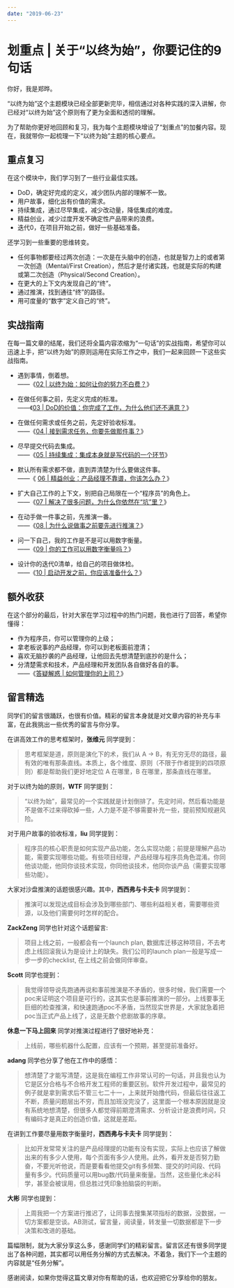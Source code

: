 ```yaml
---
date: "2019-06-23"
---  
```

      
# 划重点 | 关于“以终为始”，你要记住的9句话
你好，我是郑晔。

“以终为始”这个主题模块已经全部更新完毕，相信通过对各种实践的深入讲解，你已经对“以终为始”这个原则有了更为全面和透彻的理解。

为了帮助你更好地回顾和复习，我为每个主题模块增设了“划重点”的加餐内容。现在，我就带你一起梳理一下“以终为始”主题的核心要点。

## 重点复习

在这个模块中，我们学习到了一些行业最佳实践。

* DoD，确定好完成的定义，减少团队内部的理解不一致。
* 用户故事，细化出有价值的需求。
* 持续集成，通过尽早集成，减少改动量，降低集成的难度。
* 精益创业，减少过度开发不确定性产品带来的浪费。
* 迭代0，在项目开始之前，做好一些基础准备。

还学习到一些重要的思维转变。

* 任何事物都要经过两次创造：一次是在头脑中的创造，也就是智力上的或者第一次创造（Mental/First Creation），然后才是付诸实践，也就是实际的构建或第二次创造（Physical/Second Creation）。
* 在更大的上下文内发现自己的“终”。
* 通过推演，找到通往“终”的路径。
* 用可度量的“数字”定义自己的“终”。

## 实战指南

在每一篇文章的结尾，我们还将全篇内容浓缩为“一句话”的实战指南，希望你可以迅速上手，把“以终为始”的原则运用在实际工作之中，我们一起来回顾一下这些实战指南。

<!-- [[[read_end]]] -->

* 遇到事情，倒着想。  
  ——《[02 | 以终为始：如何让你的努力不白费？](http://time.geekbang.org/column/article/74834)》

* 在做任何事之前，先定义完成的标准。  
  ——《[03 | DoD的价值：你完成了工作，为什么他们还不满意？](http://time.geekbang.org/column/article/74828)》

* 在做任何需求或任务之前，先定好验收标准。  
  ——《[04 | 接到需求任务，你要先做那件事？](http://time.geekbang.org/column/article/75100)》

* 尽早提交代码去集成。  
  ——《[05 | 持续集成：集成本身就是写代码的一个环节](http://time.geekbang.org/column/article/75977l)》

* 默认所有需求都不做，直到弄清楚为什么要做这件事。  
  ——《 [06 | 精益创业：产品经理不靠谱，你该怎么办？](http://time.geekbang.org/column/article/76260)》

* 扩大自己工作的上下文，别把自己局限在一个“程序员”的角色上。  
  ——《[07 | 解决了很多问题，为什么你依然在“坑”里？](http://time.geekbang.org/column/article/76567)》

* 在动手做一件事之前，先推演一番。  
  ——《[08 | 为什么说做事之前要先进行推演？](http://time.geekbang.org/column/article/76716)》

* 问一下自己，我的工作是不是可以用数字衡量。  
  ——《[09 | 你的工作可以用数字衡量吗？](http://time.geekbang.org/column/article/76929)》

* 设计你的迭代0清单，给自己的项目做体检。  
  ——《[10 | 启动开发之前，你应该准备什么？](http://time.geekbang.org/column/article/77294)》

## 额外收获

在这个部分的最后，针对大家在学习过程中的热门问题，我也进行了回答，希望你懂得：

* 作为程序员，你可以管理你的上级；
* 拿老板说事的产品经理，你可以到老板面前澄清；
* 喜欢无脑抄袭的产品经理，让他回去先想清楚到底抄的是什么；
* 分清楚需求和技术，产品经理和开发团队各自做好各自的事。  
  ——《[答疑解惑 | 如何管理你的上司？](http://time.geekbang.org/column/article/77752)》

## 留言精选

同学们的留言很踊跃，也很有价值。精彩的留言本身就是对文章内容的补充与丰富，在此我挑出一些优秀的留言与你分享。

在讲高效工作的思考框架时，**张维元** 同学提到：

> 思考框架是道，原则是演化下的术，我们从 A → B，有无穷无尽的路径，最有效的唯有那条直线。本质上，各个维度、原则（不限于作者提到的四项原则）都是帮助我们更好地定位 A 在哪里，B 在哪里，那条直线在哪里。

对于以终为始的原则，**WTF** 同学提到：

> “以终为始”，最常见的一个实践就是计划倒排了。先定时间，然后看功能是不是做不过来得砍掉一些，人力是不是不够需要补充一些，提前预知规避风险。

对于用户故事的验收标准，**liu** 同学提到：

> 程序员的核心职责是如何实现产品功能，怎么实现功能；前提是理解产品功能，需要实现哪些功能。有些项目经理，产品经理与程序员角色混淆。你同他谈功能，他同你谈技术实现，你同他谈技术，他同你谈产品（需要实现哪些功能）。

大家对沙盘推演的话题很感兴趣。其中，**西西弗与卡夫卡** 同学提到：

> 推演可以发现达成目标会涉及到哪些部门、哪些利益相关者，需要哪些资源，以及他们需要何时怎样的配合。

**ZackZeng** 同学也针对这个话题留言:

> 项目上线之前，一般都会有一个launch plan, 数据库迁移这种项目，不去考虑上线回滚我认为是设计上的缺失。我们公司的launch plan一般是写成一步一步的checklist, 在上线之前会做同伴审查。

**Scott** 同学也提到：

> 我觉得领导说先跑通再说和事前推演是不矛盾的，很多时候，我们需要一个poc来证明这个项目是可行的，这其实也是事前推演的一部分。上线要事无巨细的检查推演，和快速跑通poc不矛盾，当然现实世界是，大家就急着把poc当正式产品上线了，这是无数个悲剧故事的序章。

**休息一下马上回来** 同学对推演过程进行了很好地补充：

> 上线前，哪些机器什么配置，应该有一个预期，甚至提前准备好。

**adang** 同学也分享了他在工作中的感悟：

> 想清楚了才能写清楚，这是我在编程工作非常认可的一句话，并且我也认为它是区分合格与不合格开发工程师的重要区别。软件开发过程中，最常见的例子就是拿到需求后不管三七二十一，上来就开始撸代码，但最后往往返工不断，质量问题层出不穷，而且加班没完没了，这里面一个根本原因就是没有系统地想清楚，但很多人都觉得前期澄清需求、分析设计是浪费时间，只有编码才是真正的创造价值，这就是差距。

在讲到工作要尽量用数字衡量时，**西西弗与卡夫卡** 同学提到：

> 比如开发常常关注的是产品经理提的功能有没有实现，实际上也应该了解做出来的有多少人使用，每个页面有多少人使用。此外，看开发是否努力勤奋，不要光听他说，而是要看看他提交git有多频繁、提交的时间段、代码量有多少。代码质量可以用bug数/代码量来衡量。当然，这些量化未必科学，甚至会被误用，但总胜过凭印象拍脑袋的判断。

**大彬** 同学也提到：

> 上周我把一个方案进行推迟了，让同事去搜集某项指标的数据，没数据，一切方案都是空谈。AB测试，留言量，阅读量，转发量一切数据都是下一步决策和改进的基础。

篇幅限制，就为大家分享这么多，感谢同学们的精彩留言。留言区还有很多同学提出了各种问题，其实都可以用任务分解的方式去解决。不着急，我们下一个主题的内容就是“任务分解”。

感谢阅读，如果你觉得这篇文章对你有帮助的话，也欢迎把它分享给你的朋友。